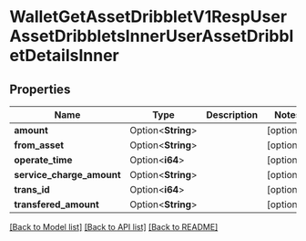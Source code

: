 # WalletGetAssetDribbletV1RespUserAssetDribbletsInnerUserAssetDribbletDetailsInner

## Properties

Name | Type | Description | Notes
------------ | ------------- | ------------- | -------------
**amount** | Option<**String**> |  | [optional]
**from_asset** | Option<**String**> |  | [optional]
**operate_time** | Option<**i64**> |  | [optional]
**service_charge_amount** | Option<**String**> |  | [optional]
**trans_id** | Option<**i64**> |  | [optional]
**transfered_amount** | Option<**String**> |  | [optional]

[[Back to Model list]](../README.md#documentation-for-models) [[Back to API list]](../README.md#documentation-for-api-endpoints) [[Back to README]](../README.md)


